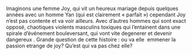 Imaginons une femme Joy, qui vit un heureux mariage depuis quelques années avec un homme Yan (qui est clairement « parfait ») cependant Joy n’est pas contente et va voir ailleurs. Avec d’autres hommes qui sont exact opposé, chaotiques violents masculins toxiques qui l’entainent dans une spirale d’événement bouleversant, qui vont vite degenerer et devenir dangereux . Grande question de cette histoire : ou va elle  emmener la passion etrange de joy? Qu’est qui va pas chez elle?